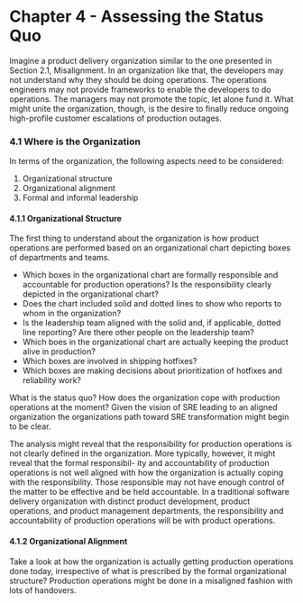 # Chapter 4 - Assessing the Status Quo
Imagine a product delivery organization similar to the one presented in Section 2.1, Misalignment. In an organization like that, the developers may not understand why they should be doing operations. The operations engineers may not provide frameworks to enable the developers to do operations. The managers may not promote the topic, let alone fund it. What might unite the organization, though, is the desire to finally reduce ongoing high-profile customer escalations of production outages.

### 4.1 Where is the Organization
In terms of the organization, the following aspects need to be considered: 
1. Organizational structure
2. Organizational alignment
3. Formal and informal leadership

#### 4.1.1 Organizational Structure
The first thing to understand about the organization is how product operations are performed based on an organizational chart depicting boxes of departments and teams.
- Which boxes in the organizational chart are formally responsible and accountable for production operations? Is the responsibility clearly depicted in the organizational chart? 
- Does the chart included solid and dotted lines to show who reports to whom in the organization? 
- Is the leadership team aligned with the solid and, if applicable, dotted line reporting? Are there other people on the leadership team? 
- Which boes in the organizational chart are actually keeping the product alive in production? 
- Which boxes are involved in shipping hotfixes? 
- Which boxes are making decisions about prioritization of hotfixes and reliability work? 

What is the status quo? How does the organization cope with production operations at the moment? Given the vision of SRE leading to an aligned organization the organizations path toward SRE transformation might begin to be clear. 

The analysis might reveal that the responsibility for production operations is not clearly defined in the organization. More typically, however, it might reveal that the formal responsibil- ity and accountability of production operations is not well aligned with how the organization is actually coping with the responsibility. Those responsible may not have enough control of the matter to be effective and be held accountable. In a traditional software delivery organization with distinct product development, product operations, and product management departments, the responsibility and accountability of production operations will be with product operations.

#### 4.1.2 Organizational Alignment
Take a look at how the organization is actually getting production operations done today, irrespective of what is prescribed by the formal organizational structure? Production operations might be done in a misaligned fashion with lots of handovers. 